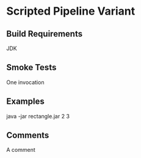 # Scripted Pipeline Variant
## Build Requirements
JDK
## Smoke Tests
One invocation
## Examples
java -jar rectangle.jar 2 3
## Comments
A comment
